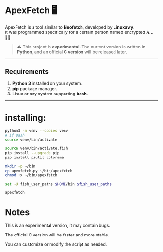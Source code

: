# ApexFetch 🖥️



ApexFetch is a tool similar to **Neofetch**, developed by **Linuxawy**.  
It was programmed specifically for a certain person named encrypted **A...** 🕵️‍♂️  

> ⚠️ This project is **experimental**. The current version is written in **Python**, and an official **C version** will be released later.

---

## Requirements

1. **Python 3** installed on your system.
2. **pip** package manager.
3. Linux or any system supporting **bash**.

---

# installing:

```bash
python3 -m venv --copies venv
# if Bash
source venv/bin/activate

source venv/bin/activate.fish
pip install --upgrade pip
pip install psutil colorama
```
```bash
mkdir -p ~/bin
cp apexfetch.py ~/bin/apexfetch
chmod +x ~/bin/apexfetch
```
```bash
set -U fish_user_paths $HOME/bin $fish_user_paths
```
```bash
apexfetch
```


# Notes
This is an experimental version, it may contain bugs.

The official C version will be faster and more stable.

You can customize or modify the script as needed.
